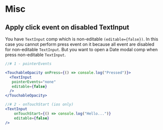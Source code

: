 # Misc

## Apply click event on disabled TextInput

You have `TextInput` comp which is non-editable `(editable={false})`. In this case you cannot perform press event on it because all event are disabled for non-editable `TextInput`. But you want to open a Date modal comp when press non-editable `TextInput`.

```jsx
//# 1 - pointerEvents

<TouchableOpacity onPress={() => console.log("Pressed")}>
  <TextInput
   pointerEvents="none"
   editable={false}
  />
</TouchableOpacity>

//# 2 - onTouchStart (ios only)
<TextInput
    onTouchStart={() => console.log("Hello...")}
    editable={false}
/>
```
